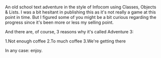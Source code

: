 An old school text adventure in the style of Infocom using Classes, Objects & Lists. I was a bit hesitant in publishing this as it's not really a game at this point in time. But I figured some of you might be a bit curious regarding the progress since it's been more or less my selling point.

And there are, of course, 3 reasons why it's called Adventure 3:

1.Not enough coffee
2.To much coffee
3.We're getting there

In any case: enjoy.
